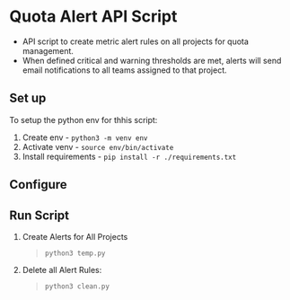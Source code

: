 # Quota Alert API Script

- API script to create metric alert rules on all projects for quota management.
- When defined critical and warning thresholds are met, alerts will send email notifications to all teams assigned to that project.

## Set up

To setup the python env for thhis script:

1. Create env - ```python3 -m venv env```
2. Activate venv - ```source env/bin/activate```
3. Install requirements - ```pip install -r ./requirements.txt```

## Configure


## Run Script 

1. Create Alerts for All Projects

    > ```python3 temp.py```

2. Delete all Alert Rules:

    > ```python3 clean.py```
